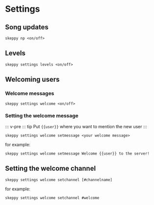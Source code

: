 # Settings

## Song updates
```
skeppy np <on/off>
```

## Levels
```
skeppy settings levels <on/off>
```

## Welcoming users

### Welcome messages
```
skeppy settings welcome <on/off>
```
### Setting the welcome message
::: v-pre
::: tip
Put `{{user}}` where you want to mention the new user
:::
```
skeppy settings welcome setmessage <your welcome message>
```
for example:
```
skeppy settings welcome setmessage Welcome {{user}} to the server!
```
## Setting the welcome channel
```
skeppy settings welcome setchannel [#channelname]
```
for example:
```
skeppy settings welcome setchannel #welcome
```